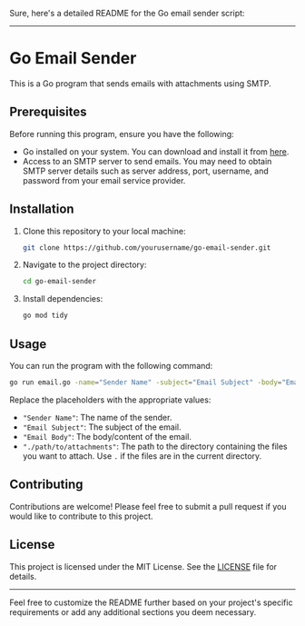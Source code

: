 Sure, here's a detailed README for the Go email sender script:

---

# Go Email Sender

This is a Go program that sends emails with attachments using SMTP.

## Prerequisites

Before running this program, ensure you have the following:

- Go installed on your system. You can download and install it from [here](https://golang.org/dl/).
- Access to an SMTP server to send emails. You may need to obtain SMTP server details such as server address, port, username, and password from your email service provider.

## Installation

1. Clone this repository to your local machine:

    ```bash
    git clone https://github.com/yourusername/go-email-sender.git
    ```

2. Navigate to the project directory:

    ```bash
    cd go-email-sender
    ```

3. Install dependencies:

    ```bash
    go mod tidy
    ```

## Usage

You can run the program with the following command:

```bash
go run email.go -name="Sender Name" -subject="Email Subject" -body="Email Body" -attachment="./path/to/attachments"
```

Replace the placeholders with the appropriate values:

- `"Sender Name"`: The name of the sender.
- `"Email Subject"`: The subject of the email.
- `"Email Body"`: The body/content of the email.
- `"./path/to/attachments"`: The path to the directory containing the files you want to attach. Use `.` if the files are in the current directory.

## Contributing

Contributions are welcome! Please feel free to submit a pull request if you would like to contribute to this project.

## License

This project is licensed under the MIT License. See the [LICENSE](LICENSE) file for details.

---

Feel free to customize the README further based on your project's specific requirements or add any additional sections you deem necessary.